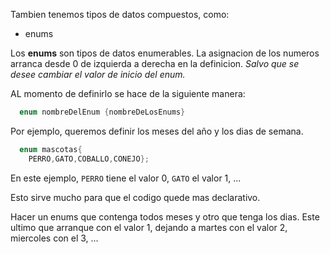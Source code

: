 Tambien tenemos tipos de datos compuestos, como:

- enums

Los **enums** son tipos de datos enumerables. La asignacion de los numeros arranca desde 0 de izquierda a derecha en la definicion. _Salvo que se desee cambiar el valor de inicio del enum._ 

AL momento de definirlo se hace de la siguiente manera:

```c
  enum nombreDelEnum {nombreDeLosEnums}
```

Por ejemplo, queremos definir los meses del año y los dias de semana.

```c
  enum mascotas{
    PERRO,GATO,COBALLO,CONEJO};
```

En este ejemplo, `PERRO` tiene el valor 0, `GATO` el valor 1, ...

Esto sirve mucho para que el codigo quede mas declarativo.

Hacer un enums que contenga todos meses y otro que tenga los dias. Este ultimo que arranque con el valor 1, dejando a martes con el valor 2, miercoles con el 3, ...

